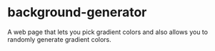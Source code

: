 # background-generator
A web page that lets you pick gradient colors and also allows you to randomly generate gradient colors.
